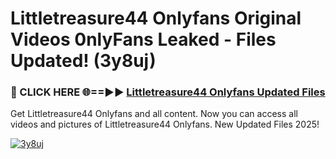 # Littletreasure44 Onlyfans Original Videos 0nlyFans Leaked - Files Updated! (3y8uj)

<h3>🔴 CLICK HERE 🌐==►► <a href="https://tinyurl.com/2m67pmp6" rel="nofollow">Littletreasure44 Onlyfans Updated Files</a></h3>

Get Littletreasure44 Onlyfans and all content. Now you can access all videos and pictures of Littletreasure44 Onlyfans. New Updated Files 2025!

[![3y8uj](https://i.imgur.com/H4QAA4z.gif)](https://tinyurl.com/2m67pmp6)